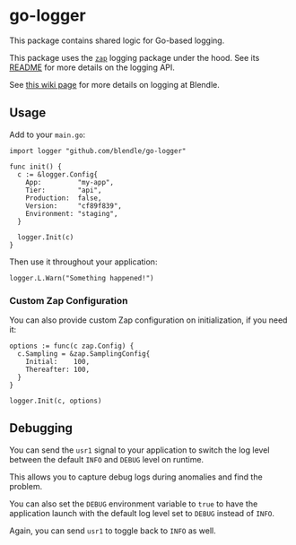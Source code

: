 # go-logger

This package contains shared logic for Go-based logging.

This package uses the [`zap`][zap] logging package under the hood. See its
[README][zap] for more details on the logging API.

See [this wiki page][wiki] for more details on logging at Blendle.

[zap]: https://github.com/uber-go/zap#zap-zap---
[wiki]: https://www.notion.so/blendle/Structured-Logging-5e6fb67cd17c42acb7f180c37f436c2a

## Usage

Add to your `main.go`:

```golang
import logger "github.com/blendle/go-logger"

func init() {
  c := &logger.Config{
    App:         "my-app",
    Tier:        "api",
    Production:  false,
    Version:     "cf89f839",
    Environment: "staging",
  }

  logger.Init(c)
}
```

Then use it throughout your application:

```golang
logger.L.Warn("Something happened!")
```

### Custom Zap Configuration

You can also provide custom Zap configuration on initialization, if you need it:

```golang
options := func(c zap.Config) {
  c.Sampling = &zap.SamplingConfig{
    Initial:    100,
    Thereafter: 100,
  }
}

logger.Init(c, options)
```

## Debugging

You can send the `usr1` signal to your application to switch the log level
between the default `INFO` and `DEBUG` level on runtime.

This allows you to capture debug logs during anomalies and find the problem.

You can also set the `DEBUG` environment variable to `true` to have the
application launch with the default log level set to `DEBUG` instead of `INFO`.

Again, you can send `usr1` to toggle back to `INFO` as well.
